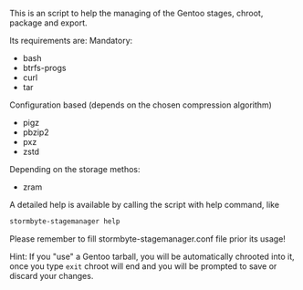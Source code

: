 This is an script to help the managing of the Gentoo stages, chroot, package and export.

Its requirements are:
Mandatory:
* bash
* btrfs-progs
* curl
* tar

Configuration based (depends on the chosen compression algorithm)
* pigz
* pbzip2
* pxz
* zstd

Depending on the storage methos:
* zram

A detailed help is available by calling the script with help command, like

```bash
stormbyte-stagemanager help
```

Please remember to fill stormbyte-stagemanager.conf file prior its usage!

Hint: If you "use" a Gentoo tarball, you will be automatically chrooted into it, once you type ```exit``` chroot will end and you will be prompted to save or discard your changes.
